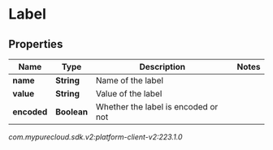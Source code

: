 # Label


## Properties

| Name | Type | Description | Notes |
| ------------ | ------------- | ------------- | ------------- |
| **name** | **String** | Name of the label |  |
| **value** | **String** | Value of the label |  |
| **encoded** | **Boolean** | Whether the label is encoded or not |  |




_com.mypurecloud.sdk.v2:platform-client-v2:223.1.0_
